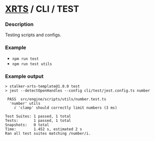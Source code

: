 # [XRTS](../../) / CLI / TEST

### Description

Testing scripts and configs.

### Example

- `npm run test`
- `npm run test utils`

### Example output

```text
> stalker-xrts-template@1.0.0 test
> jest --detectOpenHandles --config cli/test/jest.config.ts number

 PASS  src/engine/scripts/utils/number.test.ts
  'number' utils
    √ 'clamp' should correctly limit numbers (3 ms)

Test Suites: 1 passed, 1 total
Tests:       1 passed, 1 total
Snapshots:   0 total
Time:        1.452 s, estimated 2 s
Ran all test suites matching /number/i.
```
